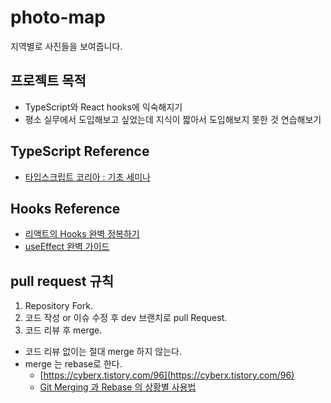 # photo-map
지역별로 사진들을 보여줍니다. 

## 프로젝트 목적
- TypeScript와 React hooks에 익숙해지기
- 평소 실무에서 도입해보고 싶었는데 지식이 짧아서 도입해보지 못한 것 연습해보기

## TypeScript Reference
- [타입스크립트 코리아 : 기초 세미나](https://www.inflearn.com/course/%ED%83%80%EC%9E%85%EC%8A%A4%ED%81%AC%EB%A6%BD%ED%8A%B8-%EC%BD%94%EB%A6%AC%EC%95%84-1705-%EA%B8%B0%EC%B4%88-%EC%84%B8%EB%AF%B8%EB%82%98)

## Hooks Reference
- [리액트의 Hooks 완벽 정복하기](https://velog.io/@velopert/react-hooks)
- [useEffect 완벽 가이드](https://rinae.dev/posts/a-complete-guide-to-useeffect-ko)

## pull request 규칙
1. Repository Fork.
2. 코드 작성 or 이슈 수정 후 dev 브랜치로 pull Request.
3. 코드 리뷰 후 merge.
  - 코드 리뷰 없이는 절대 merge 하지 않는다.
  - merge 는 rebase로 한다.
    - [https://cyberx.tistory.com/96](https://cyberx.tistory.com/96)
    - [Git Merging 과 Rebase 의 상황별 사용법](https://elegantcoder.com/git-merge-or-rebase/)
